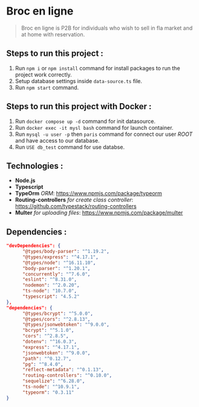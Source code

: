 # Broc en ligne
> Broc en ligne is P2B for individuals who wish to sell in fla market and at home with reservation.

## Steps to run this project :

1. Run `npm i` or `npm install` command for install packages to run the project work correctly.
2. Setup database settings inside `data-source.ts` file.
3. Run `npm start` command.

## Steps to run this project with Docker :
1. Run `docker compose up -d` command for init datasource.
2. Run `docker exec -it mysl bash` command for launch container.
3. Run `mysql -u user -p` then `paris` command for connect our user *ROOT* and have access to our database.
4. Run `USE db_test` command for use databse.

## Technologies :
- **Node.js**
- **Typescript**
- **TypeOrm** *ORM*: https://www.npmjs.com/package/typeorm
- **Routing-controllers** *for create class controller*: https://github.com/typestack/routing-controllers
- **Multer** *for uploading files*: https://www.npmjs.com/package/multer

## Dependencies :

```Json
"devDependencies": {
      "@types/body-parser": "^1.19.2",
      "@types/express": "^4.17.1",
      "@types/node": "^16.11.10",
      "body-parser": "^1.20.1",
      "concurrently": "^7.6.0",
      "eslint": "^8.31.0",
      "nodemon": "^2.0.20",
      "ts-node": "10.7.0",
      "typescript": "4.5.2"
},
"dependencies": {
      "@types/bcrypt": "^5.0.0",
      "@types/cors": "^2.8.13",
      "@types/jsonwebtoken": "^9.0.0",
      "bcrypt": "^5.1.0",
      "cors": "^2.8.5",
      "dotenv": "^16.0.3",
      "express": "^4.17.1",
      "jsonwebtoken": "^9.0.0",
      "path": "^0.12.7",
      "pg": "^8.4.0",
      "reflect-metadata": "^0.1.13",
      "routing-controllers": "^0.10.0",
      "sequelize": "^6.28.0",
      "ts-node": "^10.9.1",
      "typeorm": "0.3.11"
}
```
